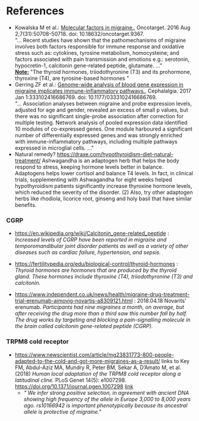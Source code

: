 # References
- Kowalska M et al.: [Molecular factors in migraine.](https://www.ncbi.nlm.nih.gov/pubmed/27191890), Oncotarget. 2016 Aug 2;7(31):50708-50718. doi: 10.18632/oncotarget.9367. <br/> "... Recent studies have shown that the pathomechanisms of migraine involves both factors responsible for immune response and oxidative stress such as: cytokines, tyrosine metabolism, homocysteine; and factors associated with pain transmission and emotions e.g.: serotonin, hypocretin-1, calcitonin gene-related peptide, glutamate. ..." <br/> [__Note:__](https://en.wikipedia.org/wiki/Thyroid_hormones) "The thyroid hormones, triiodothyronine (T3) and its prohormone, thyroxine (T4), are tyrosine-based hormones " 
- Gerring ZF et al.: [Genome-wide analysis of blood gene expression in migraine implicates immune-inflammatory pathways.](https://www.ncbi.nlm.nih.gov/pubmed/28058943), Cephalalgia. 2017 Jan 1:333102416686769. doi: 10.1177/0333102416686769.<br/> "... Association analyses between migraine and probe expression levels, adjusted for age and gender, revealed an excess of small p values, but there was no significant single-probe association after correction for multiple testing. Network analysis of pooled expression data identified 10 modules of co-expressed genes. One module harboured a significant number of differentially expressed genes and was strongly enriched with immune-inflammatory pathways, including multiple pathways expressed in microglial cells. ..."
- Natural remedy? https://draxe.com/hypothyroidism-diet-natural-treatment/ Ashwagandha is an adaptogen herb that helps the body respond to stress, keeping hormone levels better in balance. Adaptogens helps lower cortisol and balance T4 levels. In fact, in clinical trials, supplementing with Ashwagandha for eight weeks helped hypothyroidism patients significantly increase thyroxine hormone levels, which reduced the severity of the disorder. (2) Also, try other adaptogen herbs like rhodiola, licorice root, ginseng and holy basil that have similar benefits.

### CGRP
- https://en.wikipedia.org/wiki/Calcitonin_gene-related_peptide : _Increased levels of CGRP have been reported in migraine and temporomandibular joint disorder patients as well as a variety of other diseases such as cardiac failure, hypertension, and sepsis._
- https://fertilitypedia.org/edu/biological-control/thyroid-hormones : _Thyroid hormones are hormones that are produced by the thyroid gland. These hormones include thyroxine (T4), triiodothyronine (T3) and calcitonin._

- https://www.independent.co.uk/news/health/migraine-drug-treatment-trial-erenumab-aimovig-novartis-a8309121.html : 2018.04.18 Novarits' erenumab.  _Participants had nine migraines a month, on average, but after receiving the drug more than a third saw this number fall by half. The drug works by targeting and blocking a pain-signalling molecule in the brain called calcitonin gene-related peptide (CGRP)._

### TRPM8 cold receptor
- https://www.newscientist.com/article/mg23831773-800-people-adapted-to-the-cold-and-got-more-migraines-as-a-result/ links to Key FM, Abdul-Aziz MA, Mundry R, Peter BM, Sekar A, D’Amato M, et al. (2018) _Human local adaptation of the TRPM8 cold receptor along a latitudinal cline._ PLoS Genet 14(5): e1007298. https://doi.org/10.1371/journal.pgen.1007298 [link](http://journals.plos.org/plosgenetics/article?id=10.1371/journal.pgen.1007298)
    - _" We infer strong positive selection, in agreement with ancient DNA showing high frequency of the allele in Europe 3,000 to 8,000 years ago. rs10166942 is important phenotypically because its ancestral allele is protective of migraine."_
